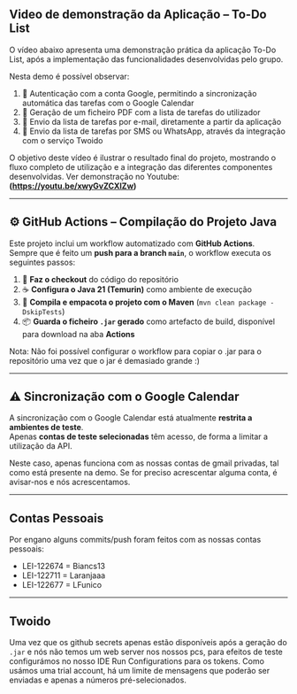 
## Video de demonstração da Aplicação – To-Do List

O vídeo abaixo apresenta uma demonstração prática da aplicação To-Do List, após a implementação das funcionalidades desenvolvidas pelo grupo.

Nesta demo é possível observar:

1. 📅 Autenticação com a conta Google, permitindo a sincronização automática das tarefas com o Google Calendar
2. 🧾 Geração de um ficheiro PDF com a lista de tarefas do utilizador
3. 📧 Envio da lista de tarefas por e-mail, diretamente a partir da aplicação
4. 📲 Envio da lista de tarefas por SMS ou WhatsApp, através da integração com o serviço Twoido
   
O objetivo deste vídeo é ilustrar o resultado final do projeto, mostrando o fluxo completo de utilização e a integração das diferentes componentes desenvolvidas. Ver demonstração no Youtube: **(https://youtu.be/xwyGvZCXlZw)**

---

## ⚙️ GitHub Actions – Compilação do Projeto Java

Este projeto inclui um workflow automatizado com **GitHub Actions**.  
Sempre que é feito um **push para a branch `main`**, o workflow executa os seguintes passos:

1. 🧾 **Faz o checkout** do código do repositório  
2. ☕ **Configura o Java 21 (Temurin)** como ambiente de execução  
3. 🧱 **Compila e empacota o projeto com o Maven** (`mvn clean package -DskipTests`)  
4. 📦 **Guarda o ficheiro `.jar` gerado** como artefacto de build, disponível para download na aba **Actions**
   
Nota: Não foi possível configurar o workflow para copiar o .jar para o repositório uma vez que o jar é demasiado grande :)

---

## ⚠️ Sincronização com o Google Calendar

A sincronização com o Google Calendar está atualmente **restrita a ambientes de teste**.  
Apenas **contas de teste selecionadas** têm acesso, de forma a limitar a utilização da API.

Neste caso, apenas funciona com as nossas contas de gmail privadas, tal como está presente na demo. Se for preciso acrescentar alguma conta, é avisar-nos e nós acrescentamos.

---
## Contas Pessoais

Por engano alguns commits/push foram feitos com as nossas contas pessoais:
 - LEI-122674 = Biancs13
 - LEI-122711 = Laranjaaa
 - LEI-122677 = LFunico

---
## Twoido
Uma vez que os github secrets apenas estão disponíveis após a geração do  `.jar` e nós não temos um web server nos nossos pcs, para efeitos de teste configurámos no nosso IDE Run Configurations para os tokens.
Como usámos uma trial account, há um limite de mensagens que poderão ser enviadas e apenas a números pré-selecionados.

